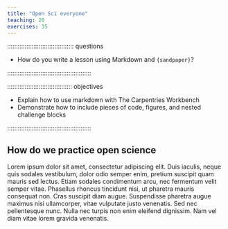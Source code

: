 ```yaml
---
title: "Open Sci everyone"
teaching: 20
exercises: 35
---
```


:::::::::::::::::::::::::::::::::::::: questions 

- How do you write a lesson using Markdown and `{sandpaper}`?

::::::::::::::::::::::::::::::::::::::::::::::::

::::::::::::::::::::::::::::::::::::: objectives

- Explain how to use markdown with The Carpentries Workbench
- Demonstrate how to include pieces of code, figures, and nested challenge blocks

::::::::::::::::::::::::::::::::::::::::::::::::


## How do we practice open science

Lorem ipsum dolor sit amet, consectetur adipiscing elit. Duis iaculis, neque quis sodales vestibulum, dolor odio semper enim, pretium suscipit quam mauris sed lectus. Etiam sodales condimentum arcu, nec fermentum velit semper vitae. Phasellus rhoncus tincidunt nisi, ut pharetra mauris consequat non. Cras suscipit diam augue. Suspendisse pharetra augue maximus nisi ullamcorper, vitae vulputate justo venenatis. Sed nec pellentesque nunc. Nulla nec turpis non enim eleifend dignissim. Nam vel diam vitae lorem gravida venenatis. 


